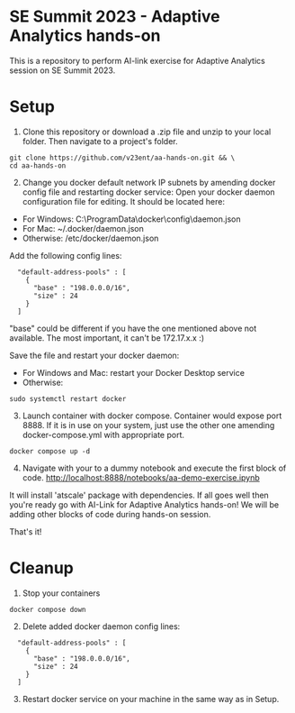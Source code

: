 # SE Summit 2023 - Adaptive Analytics hands-on
This is a repository to perform AI-link exercise for Adaptive Analytics session on SE Summit 2023.

# Setup
1. Clone this repository or download a .zip file and unzip to your local folder. Then navigate to a project's folder.

```
git clone https://github.com/v23ent/aa-hands-on.git && \
cd aa-hands-on
```

2. Change you docker default network IP subnets by amending docker config file and restarting docker service:
Open your docker daemon configuration file for editing. It should be located here:
- For Windows: C:\ProgramData\docker\config\daemon.json
- For Mac: ~/.docker/daemon.json
- Otherwise: /etc/docker/daemon.json

Add the following config lines:
```
  "default-address-pools" : [
    {
      "base" : "198.0.0.0/16",
      "size" : 24
    }
  ]
```

"base" could be different if you have the one mentioned above not available. The most important, it can't be 172.17.x.x :)

Save the file and restart your docker daemon:
- For Windows and Mac: restart your Docker Desktop service
- Otherwise: 
```
sudo systemctl restart docker
```

3. Launch container with docker compose. Container would expose port 8888. If it is in use on your system, just use the other one amending docker-compose.yml with appropriate port. 
```
docker compose up -d
```

4. Navigate with your to a dummy notebook and execute the first block of code.
[http://localhost:8888/notebooks/aa-demo-exercise.ipynb](http://localhost:8888/notebooks/aa-demo-exercise.ipynb)

It will install 'atscale' package with dependencies. If all goes well then you're ready go with AI-Link for Adaptive Analytics hands-on!
We will be adding other blocks of code during hands-on session.


That's it!

# Cleanup
1. Stop your containers
```
docker compose down
```

2. Delete added docker daemon config lines:
```
  "default-address-pools" : [
    {
      "base" : "198.0.0.0/16",
      "size" : 24
    }
  ]
```
3. Restart docker service on your machine in the same way as in Setup.

